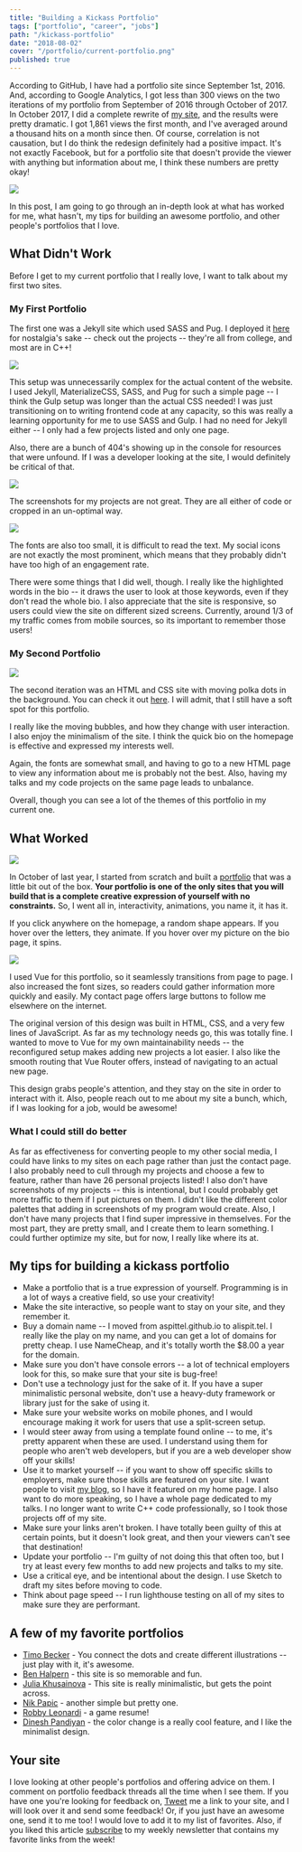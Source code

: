 ```yaml
---
title: "Building a Kickass Portfolio"
tags: ["portfolio", "career", "jobs"]
path: "/kickass-portfolio"
date: "2018-08-02"
cover: "/portfolio/current-portfolio.png"
published: true
---
```


According to GitHub, I have had a portfolio site since September 1st, 2016. And, according to Google Analytics, I got less than 300 views on the two iterations of my portfolio from September of 2016 through October of 2017. In October 2017, I did a complete rewrite of [my site](https://www.alispit.tel), and the results were pretty dramatic. I got 1,861 views the first month, and I've averaged around a thousand hits on a month since then. Of course, correlation is not causation, but I do think the redesign definitely had a positive impact. It's not exactly Facebook, but for a portfolio site that doesn't provide the viewer with anything but information about me, I think these numbers are pretty okay!

![](/portfolio/analytics.png)

In this post, I am going to go through an in-depth look at what has worked for me, what hasn't, my tips for building an awesome portfolio, and other people's portfolios that I love.

## What Didn't Work

Before I get to my current portfolio that I really love, I want to talk about my first two sites.

### My First Portfolio 

The first one was a Jekyll site which used SASS and Pug. I deployed it [here](http://average-cause.surge.sh/) for nostalgia's sake -- check out the projects -- they're all from college, and most are in C++! 

![](/portfolio/og-portfolio.png)

This setup was unnecessarily complex for the actual content of the website. I used Jekyll, MaterializeCSS, SASS, and Pug for such a simple page -- I think the Gulp setup was longer than the actual CSS needed! I was just transitioning on to writing frontend code at any capacity, so this was really a learning opportunity for me to use SASS and Gulp. I had no need for Jekyll either -- I only had a few projects listed and only one page.

Also, there are a bunch of 404's showing up in the console for resources that were unfound. If I was a developer looking at the site, I would definitely be critical of that. 

![](/portfolio/404s.png)

The screenshots for my projects are not great. They are all either of code or cropped in an un-optimal way.

![](/portfolio/project-list.png)

The fonts are also too small, it is difficult to read the text. My social icons are not exactly the most prominent, which means that they probably didn't have too high of an engagement rate. 

There were some things that I did well, though. I really like the highlighted words in the bio -- it draws the user to look at those keywords, even if they don't read the whole bio. I also appreciate that the site is responsive, so users could view the site on different sized screens. Currently, around 1/3 of my traffic comes from mobile sources, so its important to remember those users!

### My Second Portfolio

![](/portfolio/bubble-portfolio.png)

The second iteration was an HTML and CSS site with moving polka dots in the background. You can check it out [here](http://third-match.surge.sh/). I will admit, that I still have a soft spot for this portfolio.

I really like the moving bubbles, and how they change with user interaction. I also enjoy the minimalism of the site. I think the quick bio on the homepage is effective and expressed my interests well.

Again, the fonts are somewhat small, and having to go to a new HTML page to view any information about me is probably not the best. Also, having my talks and my code projects on the same page leads to unbalance.

Overall, though you can see a lot of the themes of this portfolio in my current one.

## What Worked

![](/portfolio/current-portfolio.png)

In October of last year, I started from scratch and built a [portfolio](https://www.alispit.tel) that was a little bit out of the box. **Your portfolio is one of the only sites that you will build that is a complete creative expression of yourself with no constraints.** So, I went all in, interactivity, animations, you name it, it has it. 

If you click anywhere on the homepage, a random shape appears. If you hover over the letters, they animate. If you hover over my picture on the bio page, it spins.

![](/portfolio/random-shapes.png)

I used Vue for this portfolio, so it seamlessly transitions from page to page. I also increased the font sizes, so readers could gather information more quickly and easily. My contact page offers large buttons to follow me elsewhere on the internet.

The original version of this design was built in HTML, CSS, and a very few lines of JavaScript. As far as my technology needs go, this was totally fine. I wanted to move to Vue for my own maintainability needs -- the reconfigured setup makes adding new projects a lot easier. I also like the smooth routing that Vue Router offers, instead of navigating to an actual new page.

This design grabs people's attention, and they stay on the site in order to interact with it. Also, people reach out to me about my site a bunch, which, if I was looking for a job, would be awesome!  

### What I could still do better

As far as effectiveness for converting people to my other social media, I could have links to my sites on each page rather than just the contact page. I also probably need to cull through my projects and choose a few to feature, rather than have 26 personal projects listed! I also don't have screenshots of my projects -- this is intentional, but I could probably get more traffic to them if I put pictures on them. I didn't like the different color palettes that adding in screenshots of my program would create. Also, I don't have many projects that I find super impressive in themselves. For the most part, they are pretty small, and I create them to learn something. I could further optimize my site, but for now, I really like where its at. 

## My tips for building a kickass portfolio

* Make a portfolio that is a true expression of yourself. Programming is in a lot of ways a creative field, so use your creativity!
* Make the site interactive, so people want to stay on your site, and they remember it. 
* Buy a domain name -- I moved from aspittel.github.io to alispit.tel. I really like the play on my name, and you can get a lot of domains for pretty cheap. I use NameCheap, and it's totally worth the $8.00 a year for the domain.
* Make sure you don't have console errors -- a lot of technical employers look for this, so make sure that your site is bug-free!
* Don't use a technology just for the sake of it. If you have a super minimalistic personal website, don't use a heavy-duty framework or library just for the sake of using it.
* Make sure your website works on mobile phones, and I would encourage making it work for users that use a split-screen setup.
* I would steer away from using a template found online -- to me, it's pretty apparent when these are used. I understand using them for people who aren't web developers, but if you are a web developer show off your skills!
* Use it to market yourself -- if you want to show off specific skills to employers, make sure those skills are featured on your site. I want people to visit [my blog](https://zen-of-programming.com/), so I have it featured on my home page. I also want to do more speaking, so I have a whole page dedicated to my talks. I no longer want to write C++ code professionally, so I took those projects off of my site. 
* Make sure your links aren't broken. I have totally been guilty of this at certain points, but it doesn't look great, and then your viewers can't see that destination!
* Update your portfolio -- I'm guilty of not doing this that often too, but I try at least every few months to add new projects and talks to my site.
* Use a critical eye, and be intentional about the design. I use Sketch to draft my sites before moving to code.
* Think about page speed -- I run lighthouse testing on all of my sites to make sure they are performant.

## A few of my favorite portfolios

* [Timo Becker](https://timobecker.com/) - You connect the dots and create different illustrations -- just play with it, it's awesome.
* [Ben Halpern](http://benhalpern.com/) - this site is so memorable and fun.
* [Julia Khusainova](http://julia.im/) - This site is really minimalistic, but gets the point across.
* [Nik Papic](http://nik.org/) - another simple but pretty one.
* [Robby Leonardi](http://www.rleonardi.com/interactive-resume/) - a game resume!
* [Dinesh Pandiyan](https://flexdinesh.github.io/) - the color change is a really cool feature, and I like the minimalist design.

## Your site

I love looking at other people's portfolios and offering advice on them. I comment on portfolio feedback threads all the time when I see them. If you have one you're looking for feedback on, [Tweet](https://twitter.com/aspittel) me a link to your site, and I will look over it and send some feedback! Or, if you just have an awesome one, send it to me too! I would love to add it to my list of favorites. Also, if you liked this article [subscribe](https://mailchi.mp/b4216331e284/zen-of-programming) to my weekly newsletter that contains my favorite links from the week!

